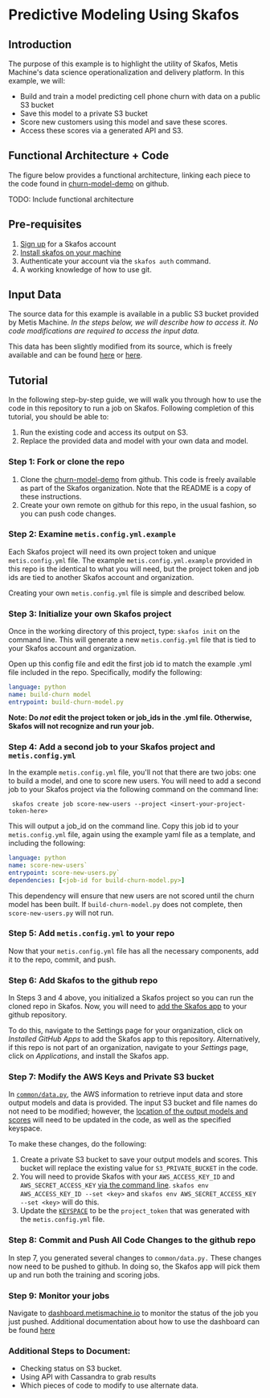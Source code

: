 # Predictive Modeling Using Skafos

## Introduction

The purpose of this example is to highlight the utility of Skafos, Metis Machine's data science operationalization and delivery platform. In this example, we will: 

* Build and train a model predicting cell phone churn with data on a public S3 bucket
* Save this model to a private S3 bucket
* Score new customers using this model and save these scores.
* Access these scores via a generated API and S3. 

## Functional Architecture + Code

The figure below provides a functional architecture, linking each piece to the code found in [churn-model-demo](https://github.com/skafos/churn-model-demo) on github.  

TODO: Include functional architecture

## Pre-requisites

1. [Sign up](https://dashboard.metismachine.io/sign-up) for a Skafos account
2. [Install skafos on your machine](https://docs.metismachine.io/docs/installation)
3. Authenticate your account via the `skafos auth` command.
4. A working knowledge of how to use git. 

## Input Data

The source data for this example is available in a public S3 bucket provided by Metis Machine. _In the steps below, we will describe how to access it. No code modifications are required to access the input data._

This data has been slightly modified from its source, which is freely available and can be found [here](https://www.ibm.com/communities/analytics/watson-analytics-blog/predictive-insights-in-the-telco-customer-churn-data-set/) or [here](https://www.kaggle.com/blastchar/telco-customer-churn/home). 

## Tutorial

In the following step-by-step guide, we will walk you through how to use the code in this repository to run a job on Skafos. Following completion of this tutorial, you should be able to: 

1. Run the existing code and access its output on S3.
2. Replace the provided data and model with your own data and model. 

### Step 1: Fork or clone the repo 

1. Clone the [churn-model-demo](https://github.com/skafos/churn-model-demo) from github. This code is freely available as part of the Skafos organization. Note that the README is a copy of these instructions. 
2. Create your own remote on github for this repo, in the usual fashion, so you can push code changes.  


### Step 2: Examine `metis.config.yml.example`

Each Skafos project will need its own project token and unique `metis.config.yml` file. The example `metis.config.yml.example` provided in this repo is the identical to what you will need, but the project token and job ids are tied to another Skafos account and organization. 

Creating your own `metis.config.yml` file is simple and described below. 

### Step 3: Initialize your own Skafos project 

Once in the working directory of this project, type: `skafos init` on the command line. This will generate a new `metis.config.yml` file that is tied to your Skafos account and organization. 

Open up this config file and edit the first job id to match the example .yml file included in the repo. Specifically, modify the following: 

``` yaml
language: python
name: build-churn model 
entrypoint: build-churn-model.py
```

**Note: Do _not_ edit the project token or job_ids in the .yml file. Otherwise, Skafos will not recognize and run your job.** 

### Step 4: Add a second job to your Skafos project and `metis.config.yml`

In the example `metis.config.yml` file, you'll not that there are two jobs: one to build a model, and one to score new users. You will need to add a second job to your Skafos project via the following command on the command line: 

` skafos create job score-new-users --project <insert-your-project-token-here>`

This will output a job_id on the command line. Copy this job id to your `metis.config.yml` file, again using the example yaml file as a template, and including the following:

``` yaml
language: python 
name: score-new-users`
entrypoint: score-new-users.py`
dependencies: [<job-id for build-churn-model.py>]
```

This dependency will ensure that new users are not scored until the churn model has been built. If `build-churn-model.py` does not complete, then `score-new-users.py` will not run. 

### Step 5: Add `metis.config.yml` to your repo

Now that your `metis.config.yml` file has all the necessary components, add it to the repo, commit, and push.  

### Step 6: Add Skafos to the github repo
In Steps 3 and 4 above, you initialized a Skafos project so you can run the cloned repo in Skafos. Now, you will need to [add the Skafos app](https://github.com/apps/skafos) to your github repository. 

To do this, navigate to the Settings page for your organization, click on _Installed GitHub Apps_ to add the Skafos app to this repository. Alternatively, if this repo is not part of an organization, navigate to your _Settings_ page, click on _Applications_, and install the Skafos app. 

### Step 7: Modify the AWS Keys and Private S3 bucket

In [`common/data.py`](https://github.com/skafos/churn-model-demo/blob/master/common/data.py), the AWS information to retrieve input data and store output models and data is provided. The input S3 bucket and file names do not need to be modified; however, the [location of the output models and scores](https://github.com/skafos/churn-model-demo/blob/master/common/data.py#L19) will need to be updated in the code, as well as the specified keyspace.

To make these changes, do the following: 

1. Create a private S3 bucket to save your output models and scores. This bucket will replace the existing value for `S3_PRIVATE_BUCKET` in the code. 
2. You will need to provide Skafos with your `AWS_ACCESS_KEY_ID` and `AWS_SECRET_ACCESS_KEY` [via the command line](https://docs.metismachine.io/docs/usage#section-setting-environment-variables). `skafos env AWS_ACCESS_KEY_ID --set <key>` and `skafos env AWS_SECRET_ACCESS_KEY --set <key>` will do this. 
3. Update the [`KEYSPACE`](https://github.com/skafos/churn-model-demo/blob/master/common/data.py#L26) to be the `project_token` that was generated with the `metis.config.yml` file. 

### Step 8: Commit and Push All Code Changes to the github repo

In step 7, you generated several changes to `common/data.py.` These changes now need to be pushed to github. In doing so, the Skafos app will pick them up and run both the training and scoring jobs. 

### Step 9: Monitor your jobs

Navigate to [dashboard.metismachine.io](https://dashboard.metismachine.io/) to monitor the status of the job you just pushed. Additional documentation about how to use the dashboard can be found [here](https://docs.metismachine.io/docs/dashboard)

### Additional Steps to Document:

* Checking status on S3 bucket.
* Using API with Cassandra to grab results
* Which pieces of code to modify to use alternate data. 





 


